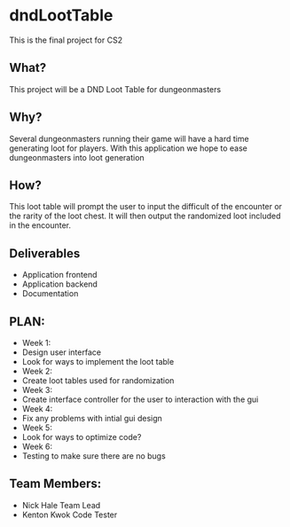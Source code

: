 # dndLootTable
This is the final project for CS2 
## What?
This project will be a DND Loot Table for dungeonmasters
## Why?
Several dungeonmasters running their game will have a hard time generating loot for players. With this application we hope to ease dungeonmasters into loot generation
## How?
This loot table will prompt the user to input the difficult of the encounter or the rarity of the loot chest. It will then output the randomized loot included in the encounter. 
## Deliverables
  - Application frontend
  - Application backend 
  - Documentation
## PLAN:
- Week 1: 
- Design user interface
- Look for ways to implement the loot table
- Week 2: 
- Create loot tables used for randomization
- Week 3:
- Create interface controller for the user to interaction with the gui
- Week 4:
- Fix any problems with intial gui design
- Week 5: 
- Look for ways to optimize code?
- Week 6: 
- Testing to make sure there are no bugs
## Team Members:
- Nick   Hale Team Lead
- Kenton Kwok Code Tester
